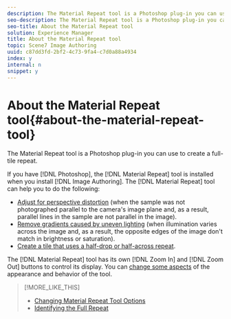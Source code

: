 ```yaml
---
description: The Material Repeat tool is a Photoshop plug-in you can use to create a full-tile repeat.
seo-description: The Material Repeat tool is a Photoshop plug-in you can use to create a full-tile repeat.
seo-title: About the Material Repeat tool
solution: Experience Manager
title: About the Material Repeat tool
topic: Scene7 Image Authoring
uuid: c87dd3fd-2bf2-4c73-9fa4-c7d0a88a4934
index: y
internal: n
snippet: y
---
```


# About the Material Repeat tool{#about-the-material-repeat-tool}

The Material Repeat tool is a Photoshop plug-in you can use to create a full-tile repeat.

If you have [!DNL Photoshop], the [!DNL Material Repeat] tool is installed when you install [!DNL Image Authoring]. The [!DNL Material Repeat] tool can help you to do the following:

* [Adjust for perspective distortion](../../../c-vat-troubleshooting/r-vat-imperfections/t-vat-use-persp-tab.md#task-e2f78478db0f43c080a847b8c882062c) (when the sample was not photographed parallel to the camera's image plane and, as a result, parallel lines in the sample are not parallel in the image). 
* [Remove gradients caused by uneven lighting](../../../c-vat-troubleshooting/r-vat-imperfections/t-vat-use-lighting-tab/t-vat-use-lighting-tab.md#task-698a9179d4924d4880bf6b8fa7ba2981) (when illumination varies across the image and, as a result, the opposite edges of the image don't match in brightness or saturation). 
* [Create a tile that uses a half-drop or half-across repeat](../../../c-vat-troubleshooting/r-vat-imperfections/t-vat-use-lighting-tab/t-vat-create-final-repeat.md#task-f33d6792ef9647eb828822c7d1624719).

The [!DNL Material Repeat] tool has its own [!DNL Zoom In] and [!DNL Zoom Out] buttons to control its display. You can [change some aspects](../../../c-vat-troubleshooting/r-vat-full-tile-repeat/c-vat-abt-mat-repeat-tool/t-vat-chg-mat-repeat-tool-opts.md#task-dce9301fd1284562a754c5a5c8aeaf53) of the appearance and behavior of the tool. 

>[!MORE_LIKE_THIS]
>
>* [Changing Material Repeat Tool Options](../../../c-vat-troubleshooting/r-vat-full-tile-repeat/c-vat-abt-mat-repeat-tool/t-vat-chg-mat-repeat-tool-opts.md#task-dce9301fd1284562a754c5a5c8aeaf53)
>* [Identifying the Full Repeat](../../../c-vat-troubleshooting/r-vat-full-tile-repeat/c-vat-id-full-repeat.md#concept-13b763f20ca04bc8a289e4e379ecdeb2)
